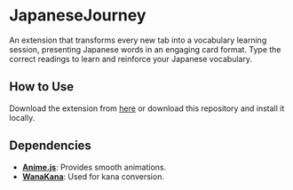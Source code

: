 # JapaneseJourney
An extension that transforms every new tab into a vocabulary learning session, presenting Japanese words in an engaging card format. Type the correct readings to learn and reinforce your Japanese vocabulary.

## How to Use
Download the extension from [here](https://chromewebstore.google.com/detail/japanesetabi/bahafbmcoccmeiglmpklnnmbfknpfckb) or download this repository and install it locally.

## Dependencies
- **[Anime.js](https://github.com/juliangarnier/anime)**: Provides smooth animations.
- **[WanaKana](https://github.com/WaniKani/WanaKana)**: Used for kana conversion.
